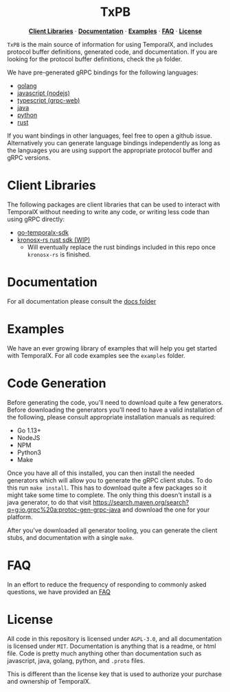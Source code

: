 <h1 align="center"> TxPB </h1>
<p align="center">
  <a href="#client-libraries"><strong>Client Libraries</strong></a> · <a href="#documentation"><strong>Documentation</strong></a> · <a href="#examples"><strong>Examples</strong></a> · <a href="#faq"><strong>FAQ</strong></a> · <a href="#license"><strong>License</strong></a>
</p>

`TxPB` is the main source of information for using TemporalX, and includes protocol buffer definitions, generated code, and documentation. If you are looking for the protocol buffer definitions, check the `pb` folder.

We have pre-generated gRPC bindings for the following languages:

* [golang](https://github.com/RTradeLtd/TxPB/tree/master/go)
* [javascript (nodejs)](https://github.com/RTradeLtd/TxPB/tree/master/js)
* [typescript (grpc-web)](https://github.com/RTradeLtd/TxPB/tree/master/ts)
* [java](https://github.com/RTradeLtd/TxPB/tree/master/java/pb)
* [python](https://github.com/RTradeLtd/TxPB/tree/master/py)
* [rust](https://github.com/RTradeLtd/TxPB/tree/master/rs/src)


If you want bindings in other languages, feel free to open a github issue. Alternatively you can generate language bindings independently as long as the languages you are using support the appropriate protocol buffer and gRPC versions.

# Client Libraries

The following packages are client libraries that can be used to interact with TemporalX without needing to write any code, or writing less code than using gRPC directly:

* [go-temporalx-sdk](https://github.com/RTradeLtd/go-temporalx-sdk)
* [kronosx-rs rust sdk (WIP)](https://github.com/AIDXNZ/kronosx-rs)
  * Will eventually replace the rust bindings included in this repo once `kronosx-rs` is finished.

# Documentation

For all documentation please consult the [docs folder](https://docsx.temporal.cloud/doc/)

# Examples

We have an ever growing library of examples that will help you get started with TemporalX. For all code examples see the `examples` folder.

# Code Generation

Before generating the code, you'll need to download quite a few generators. Before downloading the generators you'll need to have a valid installation of the following, please consult appropriate installation manuals as required:

* Go 1.13+
* NodeJS
* NPM
* Python3
* Make

Once you have all of this installed, you can then install the needed generators which will allow you to generate the gRPC client stubs. To do this run `make install`. This has to download quite a few packages so it might take some time to complete. The only thing this doesn't install is a java generator, to do that visit https://search.maven.org/search?q=g:io.grpc%20a:protoc-gen-grpc-java and download the one for your platform.

After you've downloaded all generator tooling, you can generate the client stubs, and documentation with a single `make`.

# FAQ

In an effort to reduce the frequency of responding to commonly asked questions, we have provided an [FAQ](FAQ.md)

# License

All code in this repository is licensed under `AGPL-3.0`, and all documentation is licensed under `MIT`. Documentation is anything that is a readme, or html file. Code is pretty much anything other than documentation such as javascript, java, golang, python, and `.proto` files.

This is different than the license key that is used to authorize your purchase and ownership of TemporalX.
